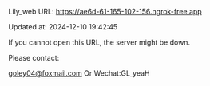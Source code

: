 Lily_web URL: https://ae6d-61-165-102-156.ngrok-free.app

Updated at: 2024-12-10 19:42:45

If you cannot open this URL, the server might be down.

Please contact: 

goley04@foxmail.com Or Wechat:GL_yeaH